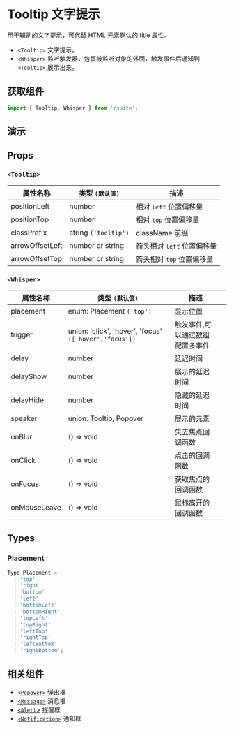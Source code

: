 # Tooltip 文字提示 [<i class="icon icon-edit2" ></i>](https://github.com/rsuite/rsuite.github.io/blob/master/src/components/tooltip/index.md)

用于辅助的文字提示，可代替 HTML 元素默认的 title 属性。

* `<Tooltip>` 文字提示。
* `<Whisper>` 监听触发器，包裹被监听对象的外面，触发事件后通知到 `<Tooltip>` 展示出来。

## 获取组件

```js
import { Tooltip, Whisper } from 'rsuite';
```

## 演示

<!--{demo}-->

## Props

### `<Tooltip>`

| 属性名称        | 类型 `(默认值)`      | 描述                       |
| --------------- | -------------------- | -------------------------- |
| positionLeft    | number               | 相对 `left` 位置偏移量     |
| positionTop     | number               | 相对 `top` 位置偏移量      |
| classPrefix     | string `('tooltip')` | className 前缀             |
| arrowOffsetLeft | number or string     | 箭头相对 `left` 位置偏移量 |
| arrowOffsetTop  | number or string     | 箭头相对 `top` 位置偏移量  |

### `<Whisper>`

| 属性名称     | 类型 `(默认值)`                                        | 描述                            |     |
| ------------ | ------------------------------------------------------ | ------------------------------- | --- |
| placement    | enum: Placement `('top')`                              | 显示位置                        |     |
| trigger      | union: 'click', 'hover', 'focus' `(['hover','focus'])` | 触发事件,可以通过数组配置多事件 |     |
| delay        | number                                                 | 延迟时间                        |     |
| delayShow    | number                                                 | 展示的延迟时间                  |     |
| delayHide    | number                                                 | 隐藏的延迟时间                  |     |
| speaker      | union: Tooltip, Popover                                | 展示的元素                      |     |
| onBlur       | () => void                                             | 失去焦点回调函数                |     |
| onClick      | () => void                                             | 点击的回调函数                  |     |
| onFocus      | () => void                                             | 获取焦点的回调函数              |     |
| onMouseLeave | () => void                                             | 鼠标离开的回调函数              |     |

## Types

### Placement

```js
Type Placement =
  | 'top'
  | 'right'
  | 'bottom'
  | 'left'
  | 'bottomLeft'
  | 'bottomRight'
  | 'topLeft'
  | 'topRight'
  | 'leftTop'
  | 'rightTop'
  | 'leftBottom'
  | 'rightBottom';
```

## 相关组件

* [`<Popover>`](./popover) 弹出框
* [`<Message>`](./message) 消息框
* [`<Alert`>](./alert) 提醒框
* [`<Notification>`](./notification) 通知框
